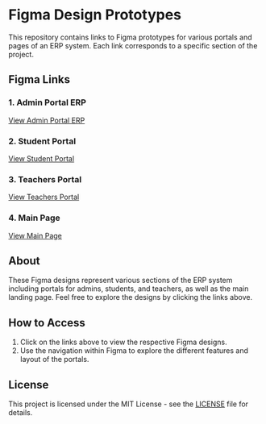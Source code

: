 # Figma Design Prototypes

This repository contains links to Figma prototypes for various portals and pages of an ERP system. Each link corresponds to a specific section of the project.

## Figma Links

### 1. **Admin Portal ERP**
[View Admin Portal ERP](https://www.figma.com/proto/zCdhh8kXvZUWTtmqqMnqeG/Admin-Portal-ERP?page-id=0%3A1&node-id=57-290&node-type=frame&viewport=601%2C353%2C0.04&t=Isp3FxZcv5ZHXa0I-1&scaling=scale-down&content-scaling=fixed)

### 2. **Student Portal**
[View Student Portal](https://www.figma.com/proto/QxKgF9tGA8BDmPypIr3T9A/Student-Portal?page-id=0%3A1&node-id=0-4472&node-type=frame&viewport=501%2C328%2C0.05&t=yQwORkVRcplXbm3d-1&scaling=scale-down&content-scaling=fixed)

### 3. **Teachers Portal**
[View Teachers Portal](https://www.figma.com/proto/eWCIc4XJ51EoYyTsoVZWdb/Teachers-Portal?page-id=0%3A1&node-id=1-12342&node-type=frame&viewport=526%2C358%2C0.07&t=07pVy9wbreZpBdaV-1&scaling=scale-down&content-scaling=fixed)

### 4. **Main Page**
[View Main Page](https://www.figma.com/proto/ZDVLIrF3WuUdStGh1nLiCx/Main-page?page-id=1%3A3&node-id=1-248&node-type=canvas&viewport=740%2C487%2C0.12&t=CRmiHmlH9ZbaZGIV-1&scaling=scale-down-width&content-scaling=fixed&starting-point-node-id=1%3A248)

## About
These Figma designs represent various sections of the ERP system including portals for admins, students, and teachers, as well as the main landing page. Feel free to explore the designs by clicking the links above.

## How to Access
1. Click on the links above to view the respective Figma designs.
2. Use the navigation within Figma to explore the different features and layout of the portals.

## License
This project is licensed under the MIT License - see the [LICENSE](LICENSE) file for details.
